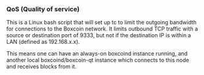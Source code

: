 ### QoS (Quality of service) ###

This is a Linux bash script that will set up tc to limit the outgoing bandwidth for connections to the Boxcoin network. It limits outbound TCP traffic with a source or destination port of 9333, but not if the destination IP is within a LAN (defined as 192.168.x.x).

This means one can have an always-on boxcoind instance running, and another local boxcoind/boxcoin-qt instance which connects to this node and receives blocks from it.
